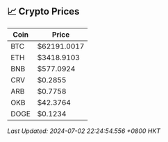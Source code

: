 ## 📈 Crypto Prices

| Coin | Price |
| ---- | ----- |
| BTC | $62191.0017 |
| ETH | $3418.9103 |
| BNB | $577.0924 |
| CRV | $0.2855 |
| ARB | $0.7758 |
| OKB | $42.3764 |
| DOGE | $0.1234 |

_Last Updated: 2024-07-02 22:24:54.556 +0800 HKT_